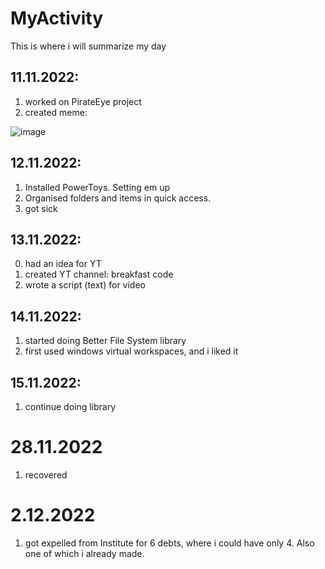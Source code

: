 # MyActivity
This is where i will summarize my day
## 11.11.2022:
1) worked on PirateEye project
2) created meme:

![image](https://user-images.githubusercontent.com/81364140/201493780-22d3d1d7-c627-400a-a24a-bcedec7ca3a8.png)

## 12.11.2022:
1) Installed PowerToys. Setting em up
2) Organised folders and items in quick access.
3) got sick

## 13.11.2022:
0) had an idea for YT
1) created YT channel: breakfast code
2) wrote a script (text) for video 

## 14.11.2022:
1) started doing Better File System library
2) first used windows virtual workspaces, and i liked it

## 15.11.2022:
1) continue doing library

# 28.11.2022
1) recovered

# 2.12.2022
1) got expelled from Institute for 6 debts, where i could have only 4. Also one of which i already made.
